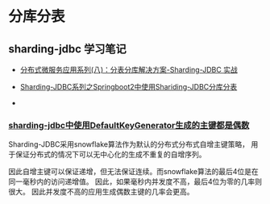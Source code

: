 

# 分库分表

## sharding-jdbc 学习笔记

- [分布式微服务应用系列(八)：分表分库解决方案-Sharding-JDBC 实战](http://www.gxitsky.com/2019/06/18/distributed-micro-app-8-sharding-jdbc-imp/)

- [Sharding-JDBC系列之Springboot2中使用Shariding-JDBC分库分表](https://zhuanlan.zhihu.com/p/72734019)

- []()

### [sharding-jdbc中使用DefaultKeyGenerator生成的主键都是偶数](https://www.oschina.net/question/856972_2264170)
Sharding-JDBC采用snowflake算法作为默认的分布式分布式自增主键策略，
用于保证分布式的情况下可以无中心化的生成不重复的自增序列。

因此自增主键可以保证递增，但无法保证连续。而snowflake算法的最后4位是在同一毫秒内的访问递增值。
因此，如果毫秒内并发度不高，最后4位为零的几率则很大。
因此并发度不高的应用生成偶数主键的几率会更高。
